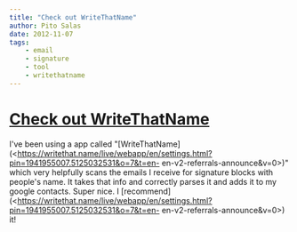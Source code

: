 ```yaml
---
title: "Check out WriteThatName"
author: Pito Salas
date: 2012-11-07
tags:
    - email
    - signature
    - tool
    - writethatname
---
```

# [Check out WriteThatName](None)




I've been using a app called
"[WriteThatName](<https://writethat.name/live/webapp/en/settings.html?pin=1941955007.5125032531&o=7&t=en-
en-v2-referrals-announce&v=0>)" which very helpfully scans the emails I
receive for signature blocks with people's name. It takes that info and
correctly parses it and adds it to my google contacts. Super nice. I
[recommend](<https://writethat.name/live/webapp/en/settings.html?pin=1941955007.5125032531&o=7&t=en-
en-v2-referrals-announce&v=0>) it!


